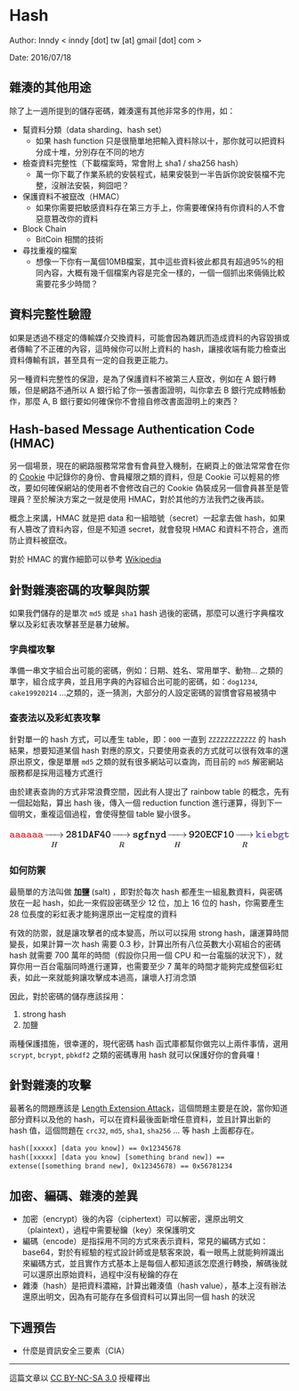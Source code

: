 # Hash

Author: Inndy < inndy [dot] tw [at] gmail [dot] com >

Date: 2016/07/18

## 雜湊的其他用途

除了上一週所提到的儲存密碼，雜湊還有其他非常多的作用，如：

- 幫資料分類（data sharding、hash set）
    - 如果 hash function 只是很簡單地把輸入資料除以十，那你就可以把資料分成十堆，分別存在不同的地方
- 檢查資料完整性（下載檔案時，常會附上 sha1 / sha256  hash）
    - 萬一你下載了作業系統的安裝程式，結果安裝到一半告訴你說安裝檔不完整，沒辦法安裝，夠囧吧？
- 保護資料不被竄改（HMAC）
    - 如果你需要把敏感資料存在第三方手上，你需要確保持有你資料的人不會惡意篡改你的資料
- Block Chain
    - BitCoin 相關的技術
- 尋找重複的檔案
    - 想像一下你有一萬個10MB檔案，其中這些資料彼此都具有超過95%的相同內容，大概有幾千個檔案內容是完全一樣的，一個一個抓出來倆倆比較需要花多少時間？

## 資料完整性驗證

如果是透過不穩定的傳輸媒介交換資料，可能會因為雜訊而造成資料的內容毀損或者傳輸了不正確的內容，這時候你可以附上資料的 hash，讓接收端有能力檢查出資料傳輸有誤，甚至具有一定的自我更正能力。

另一種資料完整性的保證，是為了保護資料不被第三人竄改，例如在 A 銀行轉賬，但是網路不通所以 A 銀行給了你一張書面證明，叫你拿去 B 銀行完成轉帳動作，那麼 A, B 銀行要如何確保你不會擅自修改書面證明上的東西？

## Hash-based Message Authentication Code (HMAC)

另一個場景，現在的網路服務常常會有會員登入機制，在網頁上的做法常常會在你的 [Cookie](https://zh.wikipedia.org/wiki/Cookie) 中記錄你的身份、會員權限之類的資料，但是 Cookie 可以輕易的修改，要如何確保網站的使用者不會修改自己的 Cookie 偽裝成另一個會員甚至是管理員？至於解決方案之一就是使用 HMAC，對於其他的方法我們之後再談。

概念上來講，HMAC 就是把 data 和一組暗號（secret）一起拿去做 hash，如果有人篡改了資料內容，但是不知道 secret，就會發現 HMAC 和資料不符合，進而防止資料被竄改。

對於 HMAC 的實作細節可以參考 [Wikipedia](https://en.wikipedia.org/wiki/Hash-based_message_authentication_code)


## 針對雜湊密碼的攻擊與防禦

如果我們儲存的是單次 `md5` 或是 `sha1` hash 過後的密碼，那麼可以進行字典檔攻擊以及彩虹表攻擊甚至是暴力破解。

### 字典檔攻擊

準備一串文字組合出可能的密碼，例如：日期、姓名、常用單字、動物... 之類的單字，組合成字典，並且用字典的內容組合出可能的密碼，如：`dog1234`, `cake19920214` ...之類的，逐一猜測，大部分的人設定密碼的習慣會容易被猜中

### 查表法以及彩虹表攻擊

針對單一的 hash 方式，可以產生 table，即：`000` 一直到 `ZZZZZZZZZZZZ` 的 hash 結果，想要知道某個 hash 對應的原文，只要使用查表的方式就可以很有效率的還原出原文，像是單層 `md5` 之類的就有很多網站可以查詢，而目前的 `md5` 解密網站服務都是採用這種方式進行

由於建表查詢的方式非常浪費空間，因此有人提出了 rainbow table 的概念，先有一個起始點，算出 hash 後，傳入一個 reduction function 進行運算，得到下一個明文，重複這個過程，會使得整個 table 變小很多。

[![Rainbow Table](assets/001/rainbow-table.svg)](https://wikimedia.org/api/rest_v1/media/math/render/svg/609e4ea6eac3f25b5982f3c9c6ccdaead642540d)

### 如何防禦

最簡單的方法叫做 **加鹽** (salt) ，即對於每次 hash 都產生一組亂數資料，與密碼放在一起 hash，如此一來假設密碼至少 12 位，加上 16 位的 hash，你需要產生 28 位長度的彩虹表才能夠還原出一定程度的資料

有效的防禦，就是讓攻擊者的成本變高，所以可以採用 strong hash，讓運算時間變長，如果計算一次 hash 需要 0.3 秒，計算出所有八位英數大小寫組合的密碼 hash 就需要 700 萬年的時間（假設你只用一個 CPU 和一台電腦的狀況下），就算你用一百台電腦同時進行運算，也需要至少 7 萬年的時間才能夠完成整個彩虹表，如此一來就能夠讓攻擊成本過高，讓壞人打消念頭

因此，對於密碼的儲存應該採用：

1. strong hash
2. 加鹽

兩種保護措施，很幸運的，現代密碼 hash 函式庫都幫你做完以上兩件事情，選用 `scrypt`, `bcrypt`, `pbkdf2` 之類的密碼專用 hash 就可以保護好你的會員囉！

## 針對雜湊的攻擊

最著名的問題應該是 [Length Extension Attack](https://en.wikipedia.org/wiki/Length_extension_attack)，這個問題主要是在說，當你知道部分資料以及他的 hash，可以在資料最後面新增任意資料，並且計算出新的 hash 值，這個問題在 `crc32`, `md5`, `sha1`, `sha256` ... 等 hash 上面都存在。

```
hash([xxxxx] [data you know]) == 0x12345678
hash([xxxxx] [data you know] [something brand new]) == extense([something brand new], 0x12345678) == 0x56781234
```

## 加密、編碼、雜湊的差異

- 加密（encrypt）後的內容（ciphertext）可以解密，還原出明文（plaintext），過程中需要秘鑰（key）來保護明文
- 編碼（encode）是指採用不同的方式來表示資料，常見的編碼方式如：base64，對於有經驗的程式設計師或是駭客來說，看一眼馬上就能夠辨識出來編碼方式，並且實作方式基本上是每個人都知道該怎麼進行轉換，解碼後就可以還原出原始資料，過程中沒有秘鑰的存在
- 雜湊（hash）是把資料濃縮，計算出雜湊值（hash value），基本上沒有辦法還原出明文，因為有可能存在多個資料可以算出同一個 hash 的狀況

## 下週預告

- 什麼是資訊安全三要素（CIA）

---

這篇文章以 [CC BY-NC-SA 3.0](https://creativecommons.org/licenses/by-nc-sa/3.0/tw/) 授權釋出
